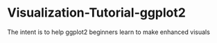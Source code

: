 # Visualization-Tutorial-ggplot2
The intent is to help ggplot2 beginners learn to make enhanced visuals
